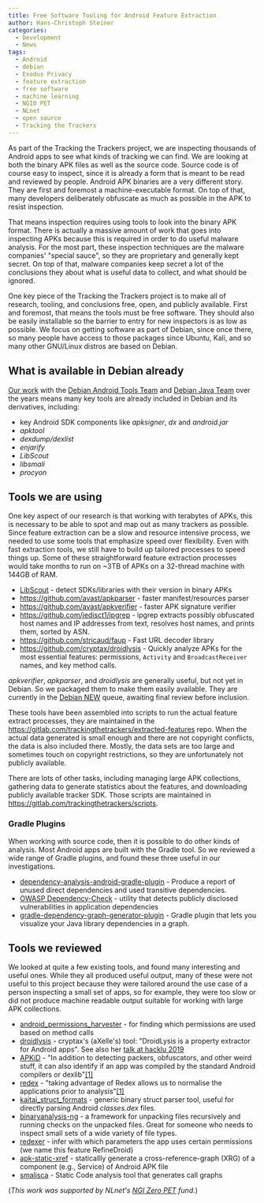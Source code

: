 ```yaml
---
title: Free Software Tooling for Android Feature Extraction
author: Hans-Christoph Steiner
categories:
  - Development
  - News
tags:
  - Android
  - debian
  - Exodus Privacy
  - feature extraction
  - free software
  - machine learning
  - NGI0 PET
  - NLnet
  - open source
  - Tracking the Trackers
---
```


As part of the Tracking the Trackers project, we are inspecting
thousands of Android apps to see what kinds of tracking we can find.
We are looking at both the binary APK files as well as the source
code.  Source code is of course easy to inspect, since it is already a
form that is meant to be read and reviewed by people.  Android APK
binaries are a very different story.  They are first and foremost a
machine-executable format.  On top of that, many developers
deliberately obfuscate as much as possible in the APK to resist
inspection.

That means inspection requires using tools to look into the binary APK
format.  There is actually a massive amount of work that goes into
inspecting APKs because this is required in order to do useful malware
analysis.  For the most part, these inspection techniques are the
malware companies' "special sauce", so they are proprietary and
generally kept secret.  On top of that, malware companies keep secret
a lot of the conclusions they about what is useful data to collect,
and what should be ignored.

One key piece of the Tracking the Trackers project is to make all of
research, tooling, and conclusions free, open, and publicly available.
First and foremost, that means the tools must be free software.  They
should also be easily installable so the barrier to entry for new
inspectors is as low as possible.  We focus on getting software as
part of Debian, since once there, so many people have access to those
packages since Ubuntu, Kali, and so many other GNU/Linux distros are
based on Debian.

## What is available in Debian already

[Our
work](https://guardianproject.info/2015/04/30/getting-android-tools-into-debian/)
with the [Debian Android Tools
Team](https://wiki.debian.org/AndroidTools) and [Debian Java
Team](https://java.debian.net/) over the years means many key tools
are already included in Debian and its derivatives, including:

* key Android SDK components like _apksigner_, _dx_ and _android.jar_
* _apktool_
* _dexdump/dexlist_
* _enjarify_
* _LibScout_
* _libsmali_
* _procyon_


## Tools we are using

One key aspect of our research is that working with terabytes of APKs,
this is necessary to be able to spot and map out as many trackers as
possible.  Since feature extraction can be a slow and resource
intensive process, we needed to use some tools that emphasize speed
over flexibility.  Even with fast extraction tools, we still have to
build up tailored processes to speed things up.  Some of these
straightforward feature extraction processes would take months to run
on ~3TB of APKs on a 32-thread machine with 144GB of RAM.

* [LibScout](https://github.com/reddr/LibScout) - detect SDKs/libraries with their version in binary APKs
* https://github.com/avast/apkparser - faster manifest/resources parser
* https://github.com/avast/apkverifier - faster APK signature verifier
* https://github.com/jedisct1/ipgrep - ipgrep extracts possibly obfuscated host names and IP addresses from text, resolves host names, and prints them, sorted by ASN.
* https://github.com/stricaud/faup - Fast URL decoder library
* https://github.com/cryptax/droidlysis - Quickly analyze APKs for the most essential features: permissions, `Activity` and `BroadcastReceiver` names, and key method calls.

_apkverifier_, _apkparser_, and _droidlysis_ are generally useful, but
not yet in Debian.  So we packaged them to make them easily available.
They are currently in the [Debian
NEW](https://ftp-master.debian.org/new.html) queue, awaiting final
review before inclusion.

These tools have been assembled into scripts to run the actual feature
extract processes, they are maintained in the
https://gitlab.com/trackingthetrackers/extracted-features repo.  When
the actual data generated is small enough and there are not copyright
conflicts, the data is also included there.  Mostly, the data sets are
too large and sometimes touch on copyright restrictions, so they are
unfortunately not publicly available.

There are lots of other tasks, including managing large APK
collections, gathering data to generate statistics about the features,
and downloading publicly available tracker SDK.  Those scripts are
maintained in https://gitlab.com/trackingthetrackers/scripts.


### Gradle Plugins

When working with source code, then it is possible to do other kinds
of analysis.  Most Android apps are built with the Gradle tool.  So we
reviewed a wide range of Gradle plugins, and found these three useful
in our investigations.

* [dependency-analysis-android-gradle-plugin](https://github.com/autonomousapps/dependency-analysis-android-gradle-plugin) - Produce a report of unused direct dependencies and used transitive dependencies.
* [OWASP Dependency-Check](https://github.com/jeremylong/DependencyCheck) - utility that detects publicly disclosed vulnerabilities in application dependencies
* [gradle-dependency-graph-generator-plugin](https://github.com/vanniktech/gradle-dependency-graph-generator-plugin/) - Gradle plugin that lets you visualize your Java library dependencies in a graph.


## Tools we reviewed

We looked at quite a few existing tools, and found many interesting
and useful ones.  While they all produced useful output, many of these
were not useful to this project because they were tailored around the
use case of a person inspecting a small set of apps, so for example,
they were too slow or did not produce machine readable output suitable
for working with large APK collections.

* [android_permissions_harvester](https://github.com/U039b/android_permissions_harvester) - for finding which permissions are used based on method calls
* [droidlysis](https://github.com/cryptax/droidlysis) - cryptax's (aXelle's) tool: "DroidLysis is a property extractor for Android apps". See also her [talk at hacklu 2019](https://cfp.hack.lu/hacklu19/talk/ZZKNSM/)
* [APKiD](https://github.com/rednaga/APKiD) - "In addition to detecting packers, obfuscators, and other weird stuff, it can also identify if an app was compiled by the standard Android compilers or dexlib"[[1]](https://rednaga.io/2016/07/31/detecting_pirated_and_malicious_android_apps_with_apkid/)
* [redex](https://github.com/facebook/redex) - "taking advantage of Redex allows us to normalise the applications prior to analysis"[[1]](https://blog.quarkslab.com/android-application-diffing-analysis-of-modded-version.html)
* [kaitai_struct_formats](https://github.com/kaitai-io/kaitai_struct_formats/blob/master/executable/dex.ksy) - generic binary struct parser tool, useful for directly parsing Android _classes.dex_ files.
* [binaryanalysis-ng](https://github.com/armijnhemel/binaryanalysis-ng) - a framework for unpacking files recursively and running checks on the unpacked files.  Great for someone who needs to inspect small sets of a wide variety of file types.
* [redexer](https://github.com/plum-umd/redexer) - infer with which parameters the app uses certain permissions (we name this feature RefineDroid)
* [apk-static-xref](https://github.com/ytliu/apk-static-xref) - staticallly generate a cross-reference-graph (XRG) of a component (e.g., Service) of Android APK file
* [smalisca](https://github.com/dorneanu/smalisca) - Static Code analysis tool that generates call graphs

(_This work was supported by NLnet's [NGI Zero PET](https://nlnet.nl/thema/NGIZeroPET.html) fund._)
